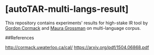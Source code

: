 # [autoTAR-multi-langs-result]

This repository contains experiments' results for high-stake IR tool by [Gordon Cormack](http://cormack.uwaterloo.ca/) and [Maura Grossman](http://grossman.uwaterloo.ca/) on multi-language corpus. 

##References

http://cormack.uwaterloo.ca/cal/
https://arxiv.org/pdf/1504.06868.pdf